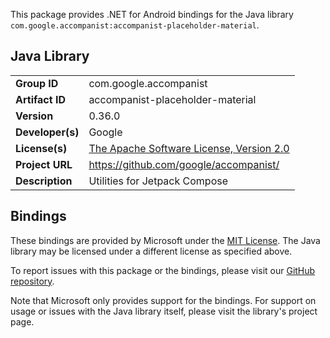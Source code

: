 This package provides .NET for Android bindings for the Java library `com.google.accompanist:accompanist-placeholder-material`.

## Java Library

| | |
|-|-|
| **Group ID** | com.google.accompanist |
| **Artifact ID** | accompanist-placeholder-material |
| **Version** | 0.36.0 |
| **Developer(s)** | Google |
| **License(s)** | [The Apache Software License, Version 2.0](http://www.apache.org/licenses/LICENSE-2.0.txt) |
| **Project URL** | https://github.com/google/accompanist/ |
| **Description** | Utilities for Jetpack Compose |

## Bindings

These bindings are provided by Microsoft under the [MIT License](https://opensource.org/licenses/MIT). The Java
library may be licensed under a different license as specified above.

To report issues with this package or the bindings, please visit our [GitHub repository](https://aka.ms/android-libraries).

Note that Microsoft only provides support for the bindings. For support on
usage or issues with the Java library itself, please visit the library's project page.
